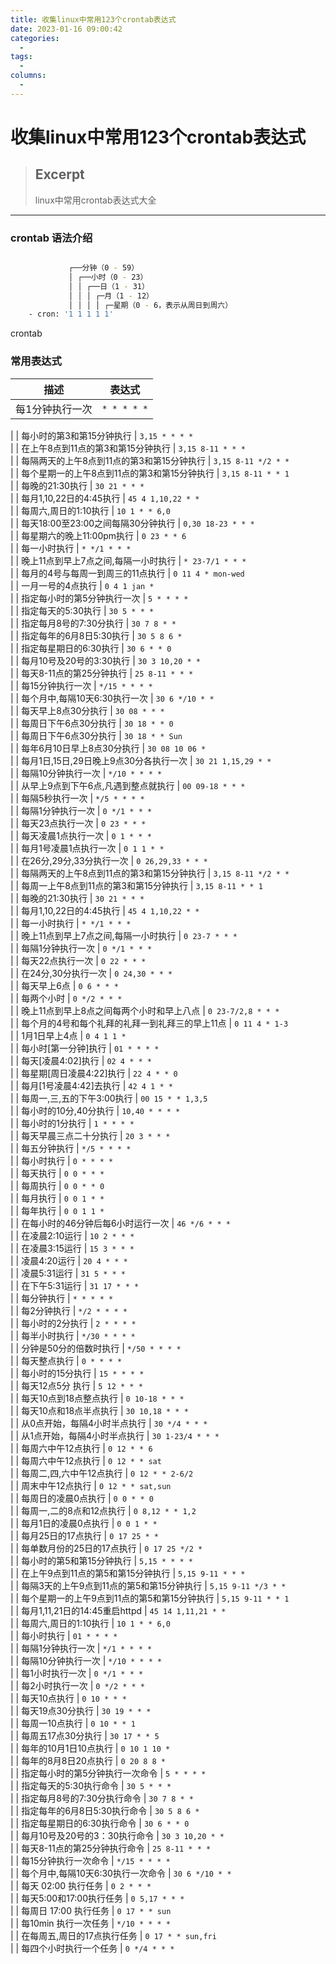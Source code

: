 ```yaml
---
title: 收集linux中常用123个crontab表达式
date: 2023-01-16 09:00:42
categories:
  - 
tags:
  - 
columns:
  - 
---
```

# 收集linux中常用123个crontab表达式

> ## Excerpt
> linux中常用crontab表达式大全

---
### crontab 语法介绍

```bash

             ┌──分钟（0 - 59）
             │ ┌──小时（0 - 23）
             │ │ ┌──日（1 - 31）
             │ │ │ ┌─月（1 - 12）
             │ │ │ │ ┌─星期（0 - 6，表示从周日到周六）
    - cron: '1 1 1 1 1'
```

crontab

### 常用表达式

| 描述 | 表达式 |
| --- | --- |
| 每1分钟执行一次 | `* * * * *`  
 |
| 每小时的第3和第15分钟执行 | `3,15 * * * *`  
 |
| 在上午8点到11点的第3和第15分钟执行 | `3,15 8-11 * * *`  
 |
| 每隔两天的上午8点到11点的第3和第15分钟执行 | `3,15 8-11 */2 * *`  
 |
| 每个星期一的上午8点到11点的第3和第15分钟执行 | `3,15 8-11 * * 1`  
 |
| 每晚的21:30执行 | `30 21 * * *`  
 |
| 每月1,10,22日的4:45执行 | `45 4 1,10,22 * *`  
 |
| 每周六,周日的1:10执行 | `10 1 * * 6,0`  
 |
| 每天18:00至23:00之间每隔30分钟执行 | `0,30 18-23 * * *`  
 |
| 每星期六的晚上11:00pm执行 | `0 23 * * 6`  
 |
| 每一小时执行 | `* */1 * * *`  
 |
| 晚上11点到早上7点之间,每隔一小时执行 | `* 23-7/1 * * *`  
 |
| 每月的4号与每周一到周三的11点执行 | `0 11 4 * mon-wed`  
 |
| 一月一号的4点执行 | `0 4 1 jan *`  
 |
| 指定每小时的第5分钟执行一次 | `5 * * * *`  
 |
| 指定每天的5:30执行 | `30 5 * * *`  
 |
| 指定每月8号的7:30分执行 | `30 7 8 * *`  
 |
| 指定每年的6月8日5:30执行 | `30 5 8 6 *`  
 |
| 指定每星期日的6:30执行 | `30 6 * * 0`  
 |
| 每月10号及20号的3:30执行 | `30 3 10,20 * *`  
 |
| 每天8-11点的第25分钟执行 | `25 8-11 * * *`  
 |
| 每15分钟执行一次 | `*/15 * * * *`  
 |
| 每个月中,每隔10天6:30执行一次 | `30 6 */10 * *`  
 |
| 每天早上8点30分执行 | `30 08 * * *`  
 |
| 每周日下午6点30分执行 | `30 18 * * 0`  
 |
| 每周日下午6点30分执行 | `30 18 * * Sun`  
 |
| 每年6月10日早上8点30分执行 | `30 08 10 06 *`  
 |
| 每月1日,15日,29日晚上9点30分各执行一次 | `30 21 1,15,29 * *`  
 |
| 每隔10分钟执行一次 | `*/10 * * * *`  
 |
| 从早上9点到下午6点,凡遇到整点就执行 | `00 09-18 * * *`  
 |
| 每隔5秒执行一次 | `*/5 * * * *`  
 |
| 每隔1分钟执行一次 | `0 */1 * * *`  
 |
| 每天23点执行一次 | `0 23 * * *`  
 |
| 每天凌晨1点执行一次 | `0 1 * * *`  
 |
| 每月1号凌晨1点执行一次 | `0 1 1 * *`  
 |
| 在26分,29分,33分执行一次 | `0 26,29,33 * * *`  
 |
| 每隔两天的上午8点到11点的第3和第15分钟执行 | `3,15 8-11 */2 * *`  
 |
| 每周一上午8点到11点的第3和第15分钟执行 | `3,15 8-11 * * 1`  
 |
| 每晚的21:30执行 | `30 21 * * *`  
 |
| 每月1,10,22日的4:45执行 | `45 4 1,10,22 * *`  
 |
| 每一小时执行 | `* */1 * * *`  
 |
| 晚上11点到早上7点之间,每隔一小时执行 | `0 23-7 * * *`  
 |
| 每隔1分钟执行一次 | `0 */1 * * *`  
 |
| 每天22点执行一次 | `0 22 * * *`  
 |
| 在24分,30分执行一次 | `0 24,30 * * *`  
 |
| 每天早上6点 | `0 6 * * *`  
 |
| 每两个小时 | `0 */2 * * *`  
 |
| 晚上11点到早上8点之间每两个小时和早上八点 | `0 23-7/2,8 * * *`  
 |
| 每个月的4号和每个礼拜的礼拜一到礼拜三的早上11点 | `0 11 4 * 1-3`  
 |
| 1月1日早上4点 | `0 4 1 1 *`  
 |
| 每小时\[第一分钟\]执行 | `01 * * * *`  
 |
| 每天\[凌晨4:02\]执行 | `02 4 * * *`  
 |
| 每星期\[周日凌晨4:22\]执行 | `22 4 * * 0`  
 |
| 每月\[1号凌晨4:42\]去执行 | `42 4 1 * *`  
 |
| 每周一,三,五的下午3:00执行 | `00 15 * * 1,3,5`  
 |
| 每小时的10分,40分执行 | `10,40 * * * *`  
 |
| 每小时的1分执行 | `1 * * * *`  
 |
| 每天早晨三点二十分执行 | `20 3 * * *`  
 |
| 每五分钟执行 | `*/5 * * * *`  
 |
| 每小时执行 | `0 * * * *`  
 |
| 每天执行 | `0 0 * * *`  
 |
| 每周执行 | `0 0 * * 0`  
 |
| 每月执行 | `0 0 1 * *`  
 |
| 每年执行 | `0 0 1 1 *`  
 |
| 在每小时的46分钟后每6小时运行一次 | `46 */6 * * *`  
 |
| 在凌晨2:10运行 | `10 2 * * *`  
 |
| 在凌晨3:15运行 | `15 3 * * *`  
 |
| 凌晨4:20运行 | `20 4 * * *`  
 |
| 凌晨5:31运行 | `31 5 * * *`  
 |
| 在下午5:31运行 | `31 17 * * *`  
 |
| 每分钟执行 | `* * * * *`  
 |
| 每2分钟执行 | `*/2 * * * *`  
 |
| 每小时的2分执行 | `2 * * * *`  
 |
| 每半小时执行 | `*/30 * * * *`  
 |
| 分钟是50分的倍数时执行 | `*/50 * * * *`  
 |
| 每天整点执行 | `0 * * * *`  
 |
| 每小时的15分执行 | `15 * * * *`  
 |
| 每天12点5分 执行 | `5 12 * * *`  
 |
| 每天10点到18点整点执行 | `0 10-18 * * *`  
 |
| 每天10点和18点半点执行 | `30 10,18 * * *`  
 |
| 从0点开始，每隔4小时半点执行 | `30 */4 * * *`  
 |
| 从1点开始，每隔4小时半点执行 | `30 1-23/4 * * *`  
 |
| 每周六中午12点执行 | `0 12 * * 6`  
 |
| 每周六中午12点执行 | `0 12 * * sat`  
 |
| 每周二,四,六中午12点执行 | `0 12 * * 2-6/2`  
 |
| 周末中午12点执行 | `0 12 * * sat,sun`  
 |
| 每周日的凌晨0点执行 | `0 0 * * 0`  
 |
| 每周一,二的8点和12点执行 | `0 8,12 * * 1,2`  
 |
| 每月1日的凌晨0点执行 | `0 0 1 * *`  
 |
| 每月25日的17点执行 | `0 17 25 * *`  
 |
| 每单数月份的25日的17点执行 | `0 17 25 */2 *`  
 |
| 每小时的第5和第15分钟执行 | `5,15 * * * *`  
 |
| 在上午9点到11点的第5和第15分钟执行 | `5,15 9-11 * * *`  
 |
| 每隔3天的上午9点到11点的第5和第15分钟执行 | `5,15 9-11 */3 * *`  
 |
| 每个星期一的上午9点到11点的第5和第15分钟执行 | `5,15 9-11 * * 1`  
 |
| 每月1,11,21日的14:45重启httpd | `45 14 1,11,21 * *`  
 |
| 每周六,周日的1:10执行 | `10 1 * * 6,0`  
 |
| 每小时执行 | `01 * * * *`  
 |
| 每隔1分钟执行一次 | `*/1 * * * *`  
 |
| 每隔10分钟执行一次 | `*/10 * * * *`  
 |
| 每1小时执行一次 | `0 */1 * * *`  
 |
| 每2小时执行一次 | `0 */2 * * *`  
 |
| 每天10点执行 | `0 10 * * *`  
 |
| 每天19点30分执行 | `30 19 * * *`  
 |
| 每周一10点执行 | `0 10 * * 1`  
 |
| 每周五17点30分执行 | `30 17 * * 5`  
 |
| 每年的10月1日10点执行 | `0 10 1 10 *`  
 |
| 每年的8月8日20点执行 | `0 20 8 8 *`  
 |
| 指定每小时的第5分钟执行一次命令 | `5 * * * *`  
 |
| 指定每天的5:30执行命令 | `30 5 * * *`  
 |
| 指定每月8号的7:30分执行命令 | `30 7 8 * *`  
 |
| 指定每年的6月8日5:30执行命令 | `30 5 8 6 *`  
 |
| 指定每星期日的6:30执行命令 | `30 6 * * 0`  
 |
| 每月10号及20号的3：30执行命令 | `30 3 10,20 * *`  
 |
| 每天8-11点的第25分钟执行命令 | `25 8-11 * * *`  
 |
| 每15分钟执行一次命令 | `*/15 * * * *`  
 |
| 每个月中,每隔10天6:30执行一次命令 | `30 6 */10 * *`  
 |
| 每天 02:00 执行任务 | `0 2 * * *`  
 |
| 每天5:00和17:00执行任务 | `0 5,17 * * *`  
 |
| 每周日 17:00 执行任务 | `0 17 * * sun`  
 |
| 每10min 执行一次任务 | `*/10 * * * *`  
 |
| 在每周五,周日的17点执行任务 | `0 17 * * sun,fri`  
 |
| 每四个小时执行一个任务 | `0 */4 * * *`  
